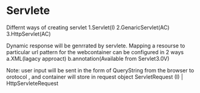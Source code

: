 Servlete
==========
Differnt ways of creating servlet
1.Servlet(I)
2.GenaricServlet(AC)
3.HttpServlet(AC)

Dynamic response will be genrrated by servlete.
Mapping a resourse to particular url pattern for the webcontainer can be configured in 2 ways 
    a.XML(lagacy approact)
    b.annotation(Available from Servlet3.0V)



Note:
user input will be sent in the form of QueryString from the browser to orotocol , and container will store in request object 
ServletRequest (I)
    |
HttpServleteRequest